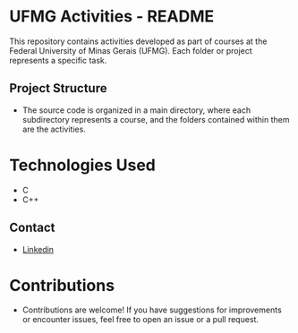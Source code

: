 # UFMG Activities - README

This repository contains activities developed as part of courses at the Federal University of Minas Gerais (UFMG). Each folder or project represents a specific task.

## Project Structure

- The source code is organized in a main directory, where each subdirectory represents a course, and the folders contained within them are the activities.

# Technologies Used

- C
- C++

## Contact

- [Linkedin](http://www.linkedin.com/in/ojoaovsoares)

# Contributions

- Contributions are welcome! If you have suggestions for improvements or encounter issues, feel free to open an issue or a pull request.
